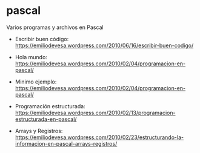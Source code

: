 # pascal
Varios programas y archivos en Pascal

* Escribir buen código: https://emiliodevesa.wordpress.com/2010/06/16/escribir-buen-codigo/

* Hola mundo: https://emiliodevesa.wordpress.com/2010/02/04/programacion-en-pascal/

* Minimo ejemplo: https://emiliodevesa.wordpress.com/2010/02/04/programacion-en-pascal/

* Programación estructurada: https://emiliodevesa.wordpress.com/2010/02/13/programacion-estructurada-en-pascal/

* Arrays y Registros: https://emiliodevesa.wordpress.com/2010/02/23/estructurando-la-informacion-en-pascal-arrays-registros/
